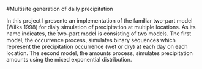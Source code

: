 #Multisite generation of daily precipitation 

In this project I presente an implementation of the familiar two-part model (Wilks 1998) for dialy simulation of precipitation
at multiple locations.
As its name indicates, the two-part model is consisting of two models. The first model, the occurrence process, simulates binary
sequences which represent the precipitation occurrence (wet or dry) at each day on each location.
The second model, the amounts process, simulates precipitation amounts using the mixed exponential distribution.
